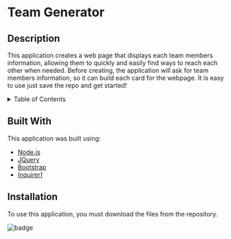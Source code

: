 # Team Generator

## Description
This application creates a web page that displays each team members information, allowing them to quickly and easily find ways to reach each other when needed. Before creating, the application will ask for team members information, so it can build each card for the webpage. It is easy to use just save the repo and get started!

<details>
<summary>Table of Contents</summary>
    <ul>
        <li>
            <a href="#description">Description</a>
        </li>
        <li>
            <a href="#built-with">Built With</a>
        </li>
        <li>
            <a href="#installation">Installation</a>
        </li>
    </ul>
</details>

## Built With

This application was built using:

* [Node.js](https://nodejs.org/en/)
* [JQuery](https://jqueryui.com/)
* [Bootstrap](https://getbootstrap.com/docs/5.1/utilities/spacing/)
* [Inquirer](https://www.npmjs.com/package/inquirer)]

## Installation

To use this application, you must download the files from the repository.


![badge](https://img.shields.io/npm/l/node?color=blue&style=for-the-badge)